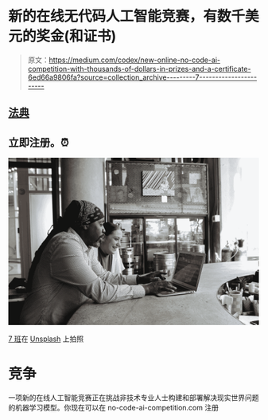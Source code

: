 # 新的在线无代码人工智能竞赛，有数千美元的奖金(和证书)

> 原文：<https://medium.com/codex/new-online-no-code-ai-competition-with-thousands-of-dollars-in-prizes-and-a-certificate-6ed66a9806fa?source=collection_archive---------7----------------------->

## [法典](http://medium.com/codex)

## 立即注册。⏰

![](img/898c627f5b92fd508d710de261ed42a1.png)

[7 班](https://unsplash.com/@7shifts?utm_source=medium&utm_medium=referral)在 [Unsplash](https://unsplash.com?utm_source=medium&utm_medium=referral) 上拍照

# 竞争

一项新的在线人工智能竞赛正在挑战非技术专业人士构建和部署解决现实世界问题的机器学习模型。你现在可以在 no-code-ai-competition.com 注册